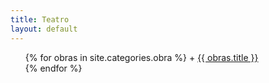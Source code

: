 ```yaml
---
title: Teatro
layout: default
---
```

<ul>
  {% for obras in site.categories.obra %}    
 + <a href="{{ obras.url }}">{{ obras.title }}</a><br>
  {% endfor %}
</ul>